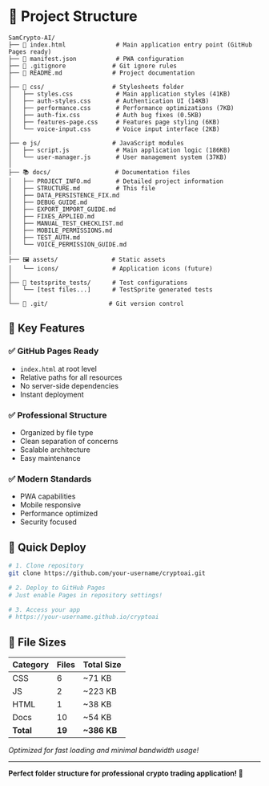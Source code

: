 # 📁 Project Structure

```
SamCrypto-AI/
├── 📄 index.html              # Main application entry point (GitHub Pages ready)
├── 📄 manifest.json           # PWA configuration
├── 📄 .gitignore             # Git ignore rules
├── 📄 README.md              # Project documentation
│
├── 🎨 css/                   # Stylesheets folder
│   ├── styles.css            # Main application styles (41KB)
│   ├── auth-styles.css       # Authentication UI (14KB)  
│   ├── performance.css       # Performance optimizations (7KB)
│   ├── auth-fix.css          # Auth bug fixes (0.5KB)
│   ├── features-page.css     # Features page styling (6KB)
│   └── voice-input.css       # Voice input interface (2KB)
│
├── ⚙️ js/                    # JavaScript modules
│   ├── script.js             # Main application logic (186KB)
│   └── user-manager.js       # User management system (37KB)
│
├── 📚 docs/                  # Documentation files
│   ├── PROJECT_INFO.md       # Detailed project information
│   ├── STRUCTURE.md          # This file
│   ├── DATA_PERSISTENCE_FIX.md
│   ├── DEBUG_GUIDE.md
│   ├── EXPORT_IMPORT_GUIDE.md
│   ├── FIXES_APPLIED.md
│   ├── MANUAL_TEST_CHECKLIST.md
│   ├── MOBILE_PERMISSIONS.md
│   ├── TEST_AUTH.md
│   └── VOICE_PERMISSION_GUIDE.md
│
├── 🖼️ assets/               # Static assets
│   └── icons/               # Application icons (future)
│
├── 🧪 testsprite_tests/      # Test configurations
│   └── [test files...]      # TestSprite generated tests
│
└── 📁 .git/                 # Git version control
```

## 🎯 Key Features

### ✅ **GitHub Pages Ready**
- `index.html` at root level
- Relative paths for all resources
- No server-side dependencies
- Instant deployment

### ✅ **Professional Structure**
- Organized by file type
- Clean separation of concerns
- Scalable architecture
- Easy maintenance

### ✅ **Modern Standards**
- PWA capabilities
- Mobile responsive
- Performance optimized
- Security focused

## 🚀 Quick Deploy

```bash
# 1. Clone repository
git clone https://github.com/your-username/cryptoai.git

# 2. Deploy to GitHub Pages
# Just enable Pages in repository settings!

# 3. Access your app
# https://your-username.github.io/cryptoai
```

## 📱 File Sizes

| Category | Files | Total Size |
|----------|-------|------------|
| CSS      | 6     | ~71 KB     |
| JS       | 2     | ~223 KB    |
| HTML     | 1     | ~38 KB     |
| Docs     | 10    | ~54 KB     |
| **Total** | **19** | **~386 KB** |

*Optimized for fast loading and minimal bandwidth usage!*

---

**Perfect folder structure for professional crypto trading application! 🎉**
